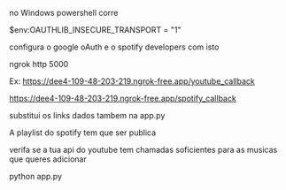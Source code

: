 no Windows powershell corre

$env:OAUTHLIB_INSECURE_TRANSPORT = "1"

configura o google oAuth e o spotify developers com isto


ngrok http 5000


Ex:
https://dee4-109-48-203-219.ngrok-free.app/youtube_callback


https://dee4-109-48-203-219.ngrok-free.app/spotify_callback

substitui os links dados tambem na app.py

A playlist do spotify tem que ser publica 

verifa se a tua api do youtube tem chamadas soficientes para as musicas que queres adicionar

python app.py

